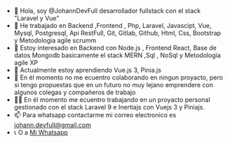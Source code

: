 - 👋 Hola, soy @JohannDevFull desarrollador fullstack con el stack "Laravel y Vue"
- 💼 He trabajado  en  Backend ,Frontend ,  Php, Laravel, Javascipt, Vue, Mysql, Postgresql, Api RestFull, Git, 
      Gitlab, Github, Html, Css, Bootstrap y Metodologia agile scrumm
- 👀 Estoy interesado en  Backend con Node.js , Frontend React, Base de datos Mongodb basicamente el stack MERN ,Sql , NoSql  y Metodologia agile XP 
- 🌱 Actualmente estoy aprendiendo Vue.js 3,  Pinia.js 
- 💞️ En él momento no me ecuentro colaborando en ningun proyacto, pero si tengo propuestas que en un futuro no muy lejano 
      emprendere con algunos colegas y compañeros de trabajo
- 🧑‍💼 En él momento  me ecuentro trabajando  en un proyacto personal gestionado con el stack Laravel 9 e Inertiajs con Vuejs 3 y Piniajs.
- 📫 Para whatsapp contactarme mi correo electronico es johann.devfull@gmail.com
- 📞   O a <a href="href='https://wa.me/573118523576?text=Hola!%20Estoy%20interesado%20en%20tu%HV'" target="_blank">Mi Whatsapp</a>

<!---
JohannDevFull/JohannDevFull is a ✨ special ✨ repository because its `README.md` (this file) appears on your GitHub profile.
You can click the Preview link to take a look at your changes.
--->
